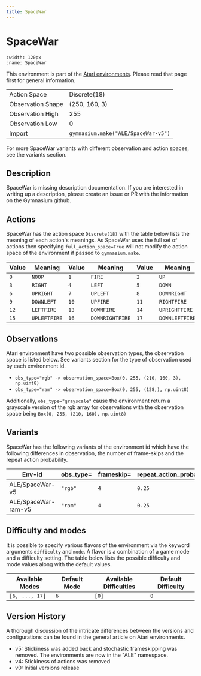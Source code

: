 ```yaml
---
title: SpaceWar
---
```


# SpaceWar

```{figure} ../../_static/videos/atari/space_war.gif
:width: 120px
:name: SpaceWar
```

This environment is part of the <a href='..'>Atari environments</a>. Please read that page first for general information.

|   |   |
|---|---|
| Action Space | Discrete(18) |
| Observation Shape | (250, 160, 3) |
| Observation High | 255 |
| Observation Low | 0  |
| Import | `gymnasium.make("ALE/SpaceWar-v5")` |

For more SpaceWar variants with different observation and action spaces, see the variants section.

## Description

SpaceWar is missing description documentation. If you are interested in writing up a description, please create an issue or PR with the information on the Gymnasium github.

## Actions

SpaceWar has the action space `Discrete(18)` with the table below lists the meaning of each action's meanings.
As SpaceWar uses the full set of actions then specifying `full_action_space=True` will not modify the action space of the environment if passed to `gymnasium.make`.

| Value   | Meaning      | Value   | Meaning         | Value   | Meaning        |
|---------|--------------|---------|-----------------|---------|----------------|
| `0`     | `NOOP`       | `1`     | `FIRE`          | `2`     | `UP`           |
| `3`     | `RIGHT`      | `4`     | `LEFT`          | `5`     | `DOWN`         |
| `6`     | `UPRIGHT`    | `7`     | `UPLEFT`        | `8`     | `DOWNRIGHT`    |
| `9`     | `DOWNLEFT`   | `10`    | `UPFIRE`        | `11`    | `RIGHTFIRE`    |
| `12`    | `LEFTFIRE`   | `13`    | `DOWNFIRE`      | `14`    | `UPRIGHTFIRE`  |
| `15`    | `UPLEFTFIRE` | `16`    | `DOWNRIGHTFIRE` | `17`    | `DOWNLEFTFIRE` |

## Observations

Atari environment have two possible observation types, the observation space is listed below.
See variants section for the type of observation used by each environment id.

- `obs_type="rgb" -> observation_space=Box(0, 255, (210, 160, 3), np.uint8)`
- `obs_type="ram" -> observation_space=Box(0, 255, (128,), np.uint8)`

Additionally, `obs_type="grayscale"` cause the environment return a grayscale version of the rgb array for observations with the observation space being `Box(0, 255, (210, 160), np.uint8)`

## Variants

SpaceWar has the following variants of the environment id which have the following differences in observation,
the number of frame-skips and the repeat action probability.

| Env-id              | obs_type=   | frameskip=   | repeat_action_probability=   |
|---------------------|-------------|--------------|------------------------------|
| ALE/SpaceWar-v5     | `"rgb"`     | `4`          | `0.25`                       |
| ALE/SpaceWar-ram-v5 | `"ram"`     | `4`          | `0.25`                       |

## Difficulty and modes

It is possible to specify various flavors of the environment via the keyword arguments `difficulty` and `mode`.
A flavor is a combination of a game mode and a difficulty setting. The table below lists the possible difficulty and mode values
along with the default values.

| Available Modes   | Default Mode   | Available Difficulties   | Default Difficulty   |
|-------------------|----------------|--------------------------|----------------------|
| `[6, ..., 17]`    | `6`            | `[0]`                    | `0`                  |

## Version History

A thorough discussion of the intricate differences between the versions and configurations can be found in the general article on Atari environments.

* v5: Stickiness was added back and stochastic frameskipping was removed. The environments are now in the "ALE" namespace.
* v4: Stickiness of actions was removed
* v0: Initial versions release
